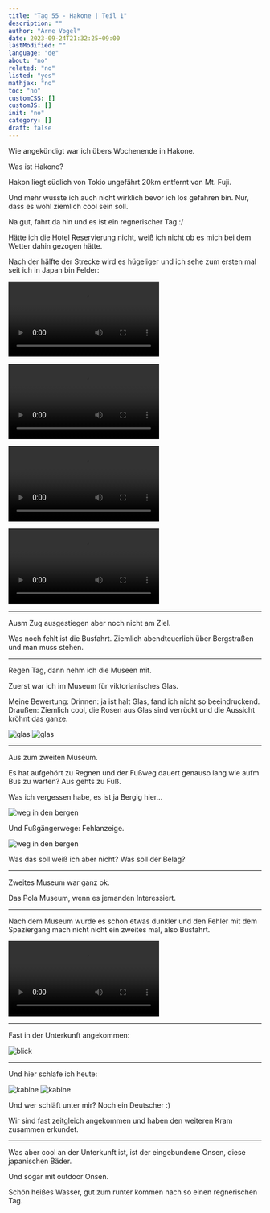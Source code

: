 ```yaml
---
title: "Tag 55 - Hakone | Teil 1"
description: ""
author: "Arne Vogel"
date: 2023-09-24T21:32:25+09:00
lastModified: ""
language: "de"
about: "no"
related: "no"
listed: "yes"
mathjax: "no"
toc: "no"
customCSS: []
customJS: []
init: "no"
category: []
draft: false
---
```



Wie angekündigt war ich übers Wochenende in Hakone.

Was ist Hakone?

Hakon liegt südlich von Tokio ungefährt 20km entfernt von Mt. Fuji.

Und mehr wusste ich auch nicht wirklich bevor ich los gefahren bin.
Nur, dass es wohl ziemlich cool sein soll.

Na gut, fahrt da hin und es ist ein regnerischer Tag :/

Hätte ich die Hotel Reservierung nicht, weiß ich nicht ob es mich bei dem Wetter dahin gezogen hätte.

Nach der hälfte der Strecke wird es hügeliger und ich sehe zum ersten mal seit ich in Japan bin Felder:

<video controls src="fahrt.mp4"></video>

<video controls src="fahrt2.mp4"></video>

<video controls src="fahrt3.mp4"></video>

<video controls src="fahrt4.mp4"></video>

---

Ausm Zug ausgestiegen aber noch nicht am Ziel.

Was noch fehlt ist die Busfahrt.
Ziemlich abendteuerlich über Bergstraßen und man muss stehen.

---

Regen Tag, dann nehm ich die Museen mit.

Zuerst war ich im Museum für viktorianisches Glas.

Meine Bewertung: Drinnen: ja ist halt Glas, fand ich nicht so beeindruckend.
Draußen: Ziemlich cool, die Rosen aus Glas sind verrückt und die Aussicht kröhnt das ganze.

![glas](glas2.jpg)
![glas](glas.jpg)

---

Aus zum zweiten Museum.

Es hat aufgehört zu Regnen und der Fußweg dauert genauso lang wie aufm Bus zu warten?
Aus gehts zu Fuß.

Was ich vergessen habe, es ist ja Bergig hier…

![weg in den bergen](weg.jpg)

Und Fußgängerwege: Fehlanzeige.


![weg in den bergen](weg2.jpg)

Was das soll weiß ich aber nicht?
Was soll der Belag?

---

Zweites Museum war ganz ok.

Das Pola Museum, wenn es jemanden Interessiert.

---

Nach dem Museum wurde es schon etwas dunkler und den Fehler mit dem Spaziergang mach nicht nicht ein zweites mal, also Busfahrt.

<video controls src="bus.mp4"></video>

---

Fast in der Unterkunft angekommen:

![blick](blick.jpg)

---

Und hier schlafe ich heute:

![kabine](kabine.jpg)
![kabine](kabine2.jpg)

Und wer schläft unter mir?
Noch ein Deutscher :)

Wir sind fast zeitgleich angekommen und haben den weiteren Kram zusammen erkundet.

---

Was aber cool an der Unterkunft ist, ist der eingebundene Onsen, diese japanischen Bäder.

Und sogar mit outdoor Onsen.

Schön heißes Wasser, gut zum runter kommen nach so einen regnerischen Tag.
